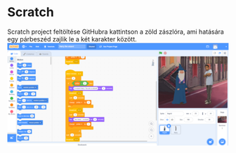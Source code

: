 # Scratch
Scratch project feltöltése GitHubra
kattintson a zöld zászlóra, ami hatására egy párbeszéd zajlik le a két karakter között.
![](project.png)
